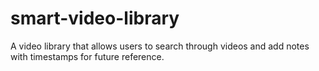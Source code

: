 # smart-video-library
A video library that allows users to search through videos and add notes with timestamps for future reference.
